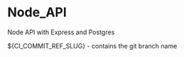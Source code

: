 # Node_API
Node API with Express and Postgres

${CI_COMMIT_REF_SLUG} - contains the git branch name
